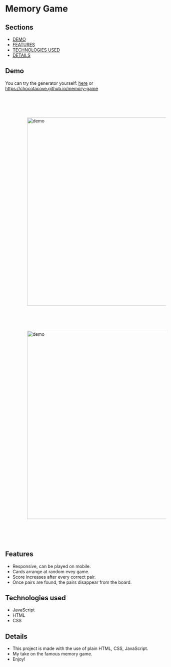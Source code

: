 # Memory Game 

## Sections
 - [DEMO](#demo)
 - [FEATURES](#features)
 - [TECHNOLOGIES USED](#technologies-used)
 - [DETAILS](#details)

## Demo
You can try the generator yourself: [here](https://chocotacove.github.io/memory-game)  or
https://chocotacove.github.io/memory-game
<div style="display: flex;flex-wrap:wrap; padding: 30px;">
<img alt="demo" style="margin: 20px; padding: 20px;width: 600px" src="./img/demo1.png">
<img alt="demo" style="margin: 20px; padding: 20px;width: 600px" src="./img/demo2.png">
</div>

## Features
- Responsive, can be played on mobile.
- Cards arrange at random evey game.
- Score increases after every correct pair.
- Once pairs are found, the pairs disappear from the board.

## Technologies used
- JavaScript
- HTML
- CSS

## Details
* This project is made with the use of plain HTML, CSS, JavaScript.
* My take on the famous memory game.
* Enjoy!
